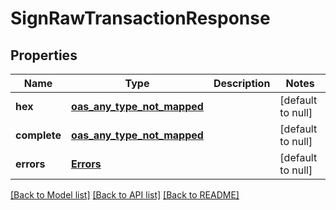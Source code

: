 # SignRawTransactionResponse
## Properties

| Name | Type | Description | Notes |
|------------ | ------------- | ------------- | -------------|
| **hex** | [**oas_any_type_not_mapped**](.md) |  | [default to null] |
| **complete** | [**oas_any_type_not_mapped**](.md) |  | [default to null] |
| **errors** | [**Errors**](Errors.md) |  | [default to null] |

[[Back to Model list]](../README.md#documentation-for-models) [[Back to API list]](../README.md#documentation-for-api-endpoints) [[Back to README]](../README.md)

